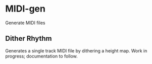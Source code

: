 # MIDI-gen
 Generate MIDI files

## Dither Rhythm
Generates a single track MIDI file by dithering a height map.
Work in progress; documentation to follow.
